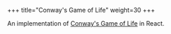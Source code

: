 +++
title="Conway's Game of Life"
weight=30
+++

An implementation of
[Conway's Game of Life](https://en.wikipedia.org/wiki/Conway%27s_Game_of_Life)
in React.